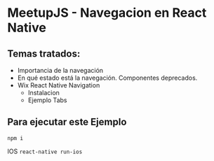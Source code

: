 # MeetupJS - Navegacion en React Native

## Temas tratados:
* Importancia de la navegación
* En qué estado está la navegación. Componentes deprecados.
* Wix React Native Navigation
	* Instalacion
	* Ejemplo Tabs

## Para ejecutar este Ejemplo

`npm i`

IOS `react-native run-ios`

